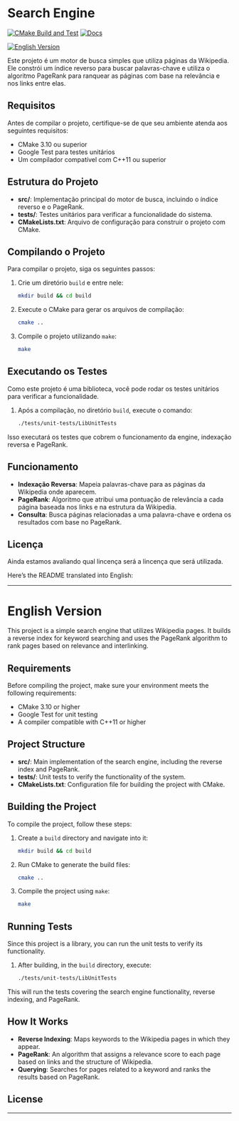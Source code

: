 # Search Engine
[![CMake Build and Test](https://github.com/pedrobiqua/Search_Engine/actions/workflows/cmake-multi-platform.yml/badge.svg?branch=main)](https://github.com/pedrobiqua/Search_Engine/actions/workflows/cmake-multi-platform.yml)
[![Docs](https://github.com/pedrobiqua/Search_Engine/actions/workflows/pages/pages-build-deployment/badge.svg?branch=main&event=deployment_status)](https://github.com/pedrobiqua/Search_Engine/actions/workflows/pages/pages-build-deployment)


[![English Version](https://img.shields.io/badge/English-Version-blue?style=for-the-badge)](#english-version)

Este projeto é um motor de busca simples que utiliza páginas da Wikipedia. Ele constrói um índice reverso para buscar palavras-chave e utiliza o algoritmo PageRank para ranquear as páginas com base na relevância e nos links entre elas.

## Requisitos

Antes de compilar o projeto, certifique-se de que seu ambiente atenda aos seguintes requisitos:

- CMake 3.10 ou superior
- Google Test para testes unitários
- Um compilador compatível com C++11 ou superior

## Estrutura do Projeto

- **src/**: Implementação principal do motor de busca, incluindo o índice reverso e o PageRank.
- **tests/**: Testes unitários para verificar a funcionalidade do sistema.
- **CMakeLists.txt**: Arquivo de configuração para construir o projeto com CMake.

## Compilando o Projeto

Para compilar o projeto, siga os seguintes passos:

1. Crie um diretório `build` e entre nele:

    ```bash
    mkdir build && cd build
    ```

2. Execute o CMake para gerar os arquivos de compilação:

    ```bash
    cmake ..
    ```

3. Compile o projeto utilizando `make`:

    ```bash
    make
    ```

## Executando os Testes

Como este projeto é uma biblioteca, você pode rodar os testes unitários para verificar a funcionalidade.

1. Após a compilação, no diretório `build`, execute o comando:

    ```bash
    ./tests/unit-tests/LibUnitTests
    ```

Isso executará os testes que cobrem o funcionamento da engine, indexação reversa e PageRank.

## Funcionamento

- **Indexação Reversa**: Mapeia palavras-chave para as páginas da Wikipedia onde aparecem.
- **PageRank**: Algoritmo que atribui uma pontuação de relevância a cada página baseada nos links e na estrutura da Wikipedia.
- **Consulta**: Busca páginas relacionadas a uma palavra-chave e ordena os resultados com base no PageRank.

## Licença

Ainda estamos avaliando qual lincença será a lincença que será utilizada.

Here’s the README translated into English:

---

# English Version

This project is a simple search engine that utilizes Wikipedia pages. It builds a reverse index for keyword searching and uses the PageRank algorithm to rank pages based on relevance and interlinking.

## Requirements

Before compiling the project, make sure your environment meets the following requirements:

- CMake 3.10 or higher
- Google Test for unit testing
- A compiler compatible with C++11 or higher

## Project Structure

- **src/**: Main implementation of the search engine, including the reverse index and PageRank.
- **tests/**: Unit tests to verify the functionality of the system.
- **CMakeLists.txt**: Configuration file for building the project with CMake.

## Building the Project

To compile the project, follow these steps:

1. Create a `build` directory and navigate into it:

    ```bash
    mkdir build && cd build
    ```

2. Run CMake to generate the build files:

    ```bash
    cmake ..
    ```

3. Compile the project using `make`:

    ```bash
    make
    ```

## Running Tests

Since this project is a library, you can run the unit tests to verify its functionality.

1. After building, in the `build` directory, execute:

    ```bash
    ./tests/unit-tests/LibUnitTests
    ```

This will run the tests covering the search engine functionality, reverse indexing, and PageRank.

## How It Works

- **Reverse Indexing**: Maps keywords to the Wikipedia pages in which they appear.
- **PageRank**: An algorithm that assigns a relevance score to each page based on links and the structure of Wikipedia.
- **Querying**: Searches for pages related to a keyword and ranks the results based on PageRank.

## License

---
